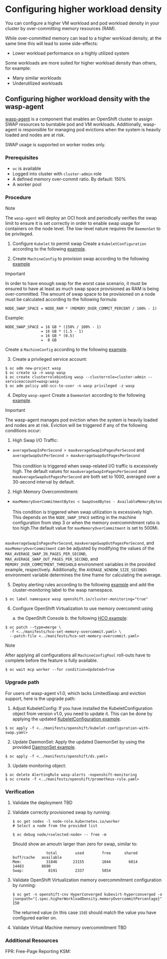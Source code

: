 # Configuring higher workload density

You can configure a higher VM workload and pod workload density in your cluster 
by over-committing memory resources (RAM).

While over-committed memory can lead to a higher workload density, at
the same time this will lead to some side-effects:

- Lower workload performance on a highly utilized system

Some workloads are more suited for higher workload density than
others, for example:

- Many similar workloads
- Underutilized workloads

## Configuring higher workload density with the wasp-agent

[wasp-agent]  is a component that enables an OpenShift cluster to assign 
SWAP resources to burstable pod and VM workloads. Additionally, wasp-agent 
is responsible for managing pod evictions when the system is heavily loaded and nodes are at risk.

SWAP usage is supported on worker nodes only.

### Prerequisites

* `oc` is available
* Logged into cluster with `cluster-admin` role
* A defined memory over-commit ratio. By default: 150%
* A worker pool

### Procedure

> [!NOTE]
> The `wasp-agent` will deploy an OCI hook and periodically 
> verifies the swap limit to ensure it is set correctly in order to enable
> swap usage for containers on the node level.
> The low-level nature requires the `DaemonSet` to be privileged.

1. Configure `Kubelet` to permit swap
   Create a `KubeletConfiguration` according to the following
   [example](../manifests/openshift/kubelet-configuration-with-swap.yaml).

2. Create `MachineConfig` to provision swap according to the following [example](../manifests/openshift/machineconfig-add-swap.yaml)

> [!IMPORTANT]
> In order to have enough swap for the worst case scenario, it must
> be ensured to have at least as much swap space provisioned as RAM
> is being over-committed.
> The amount of swap space to be provisioned on a node must
> be calculated according to the following formula:
>
>     NODE_SWAP_SPACE = NODE_RAM * (MEMORY_OVER_COMMIT_PERCENT / 100% - 1)
>
> Example:
>
>     NODE_SWAP_SPACE = 16 GB * (150% / 100% - 1)
>                     = 16 GB * (1.5 - 1)
>                     = 16 GB * (0.5)
>                     =  8 GB

Create a `MachineConfig` according to the following
[example](../manifests/openshift/machineconfig-add-swap.yaml).

3. Create a privileged service account:

```console
$ oc adm new-project wasp
$ oc create sa -n wasp wasp
$ oc create clusterrolebinding wasp --clusterrole=cluster-admin --serviceaccount=wasp:wasp
$ oc adm policy add-scc-to-user -n wasp privileged -z wasp
```

4. Deploy `wasp-agent`
   Create a `DaemonSet` according to the following
   [example](../manifests/openshift/ds.yaml).

> [!IMPORTANT]
> The wasp-agent  manages pod eviction when the system is heavily loaded and
> nodes are at risk. Eviction will be triggered if any of the following conditions occur:
> 1. High Swap I/O Traffic:
> * `averageSwapInPerSecond > maxAverageSwapInPagesPerSecond`
> and<br>
> `averageSwapOutPerSecond > maxAverageSwapOutPagesPerSecond`<br><br>
> This condition is triggered when swap-related I/O traffic
> is excessively high.
> The default values for `maxAverageSwapInPagesPerSecond` and
> `maxAverageSwapOutPagesPerSecond` are both set to 1000, averaged 
> over a 30-second interval by default.
> 2. High Memory Overcommitment:
> * `maxMemoryOverCommitmentBytes < SwapUsedBytes - AvailableMemoryBytes`<br><br>
> This condition is triggered when swap utilization is excessively high.
> This depends on the `NODE_SWAP_SPACE` setting in the machine configuration from
> step 3 or when the memory overcommitment ratio is too high.The default value for
> `maxMemoryOverCommitment` is set to 500Mi.<br><br>
>
> `maxAverageSwapInPagesPerSecond`, `maxAverageSwapOutPagesPerSecond`, and 
> `maxMemoryOverCommitment` can be adjusted by modifying the values of the 
> `MAX_AVERAGE_SWAP_IN_PAGES_PER_SECOND`, `MAX_AVERAGE_SWAP_OUT_PAGES_PER_SECOND`, 
> and `MEMORY_OVER_COMMITMENT_THRESHOLD` environment variables in the provided 
> example, respectively. Additionally, the `AVERAGE_WINDOW_SIZE_SECONDS` environment 
> variable determines the time frame for calculating the average.

5. Deploy alerting rules according to the following
   [example](../manifests/openshift/prometheus-rules.yaml) and
   add the cluster-monitoring label to the wasp namespace.
```console
$ oc label namespace wasp openshift.io/cluster-monitoring="true"
```

6. Configure OpenShift Virtualization to use memory overcommit using

   a. the OpenShift Console
   b. the following [HCO example](../manifests/openshift/hco-set-memory-overcommit.yaml):

```console
$ oc patch --type=merge \
  -f <../manifests/hco-set-memory-overcommit.yaml> \
  --patch-file <../manifests/hco-set-memory-overcommit.yaml>
```

> [!NOTE]
> After applying all configurations all `MachineConfigPool`
> roll-outs have to complete before the feature is fully available.
>
>     $ oc wait mcp worker --for condition=Updated=True
>

### Upgrade path
For users of wasp-agent v1.0, which lacks LimitedSwap and eviction support, here is the upgrade path:
1. Adjust KubeletConfig:
   If you have installed the KubeletConfiguration object from version v1.0, you need to update it. 
   This can be done by applying the updated [KubeletConfiguration example](../manifests/openshift/kubelet-configuration-with-swap.yaml).
```console
$ oc apply -f <../manifests/openshift/kubelet-configuration-with-swap.yaml>
```
2. Update DaemonSet:
   Apply the updated DaemonSet by using the provided [DaemonSet example](../manifests/openshift/ds.yaml).
```console
$ oc apply -f <../manifests/openshift/ds.yaml>
```
3. Update monitoring object:
```console
$ oc delete AlertingRule wasp-alerts -nopenshift-monitoring
$ oc create -f <../manifests/openshift/prometheus-rule.yaml>
```

### Verification

1. Validate the deployment
   TBD
2. Validate correctly provisioned swap by running:

       $ oc get nodes -l node-role.kubernetes.io/worker
       # Select a node from the provided list

       $ oc debug node/<selected-node> -- free -m

   Should show an amoutn larger than zero for swap, similar to:

                      total        used        free      shared  buff/cache   available
       Mem:           31846       23155        1044        6014       14483        8690
       Swap:           8191        2337        5854


3. Validate OpenShift Virtualization memory overcommitment configuration
   by running:

       $ oc get -n openshift-cnv HyperConverged kubevirt-hyperconverged -o jsonpath="{.spec.higherWorkloadDensity.memoryOvercommitPercentage}"
       150

   The returned value (in this case `150`) should match the value you
   have configured earlier on.

4. Validate Virtual Machine memory overcommitment
   TBD

### Additional Resources

[wasp-agent]: https://github.com/openshift-virtualization/wasp-agent
FPR: Free-Page Reporting
KSM: